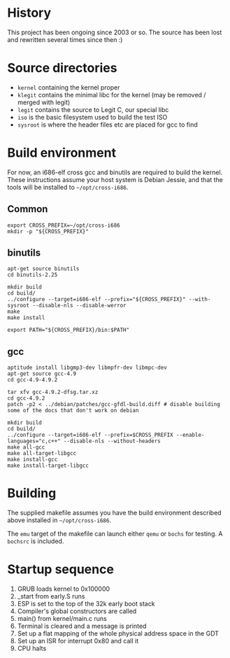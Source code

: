 History
=======

This project has been ongoing since 2003 or so. The source has been lost and rewritten several times since then :)

Source directories
==================

* `kernel` containing the kernel proper
* `klegit` contains the minimal libc for the kernel (may be removed / merged with legit)
* `legit` contains the source to Legit C, our special libc
* `iso` is the basic filesystem used to build the test ISO
* `sysroot` is where the header files etc are placed for gcc to find

Build environment
=================

For now, an i686-elf cross gcc and binutils are required to build the kernel. These instructions assume your host system is Debian Jessie, and that the tools will be installed to `~/opt/cross-i686`.

Common
------

    export CROSS_PREFIX=~/opt/cross-i686
    mkdir -p "${CROSS_PREFIX}"

binutils
--------

    apt-get source binutils
    cd binutils-2.25

    mkdir build
    cd build/
    ../configure --target=i686-elf --prefix="${CROSS_PREFIX}" --with-sysroot --disable-nls --disable-werror
    make
    make install

    export PATH="${CROSS_PREFIX}/bin:$PATH"

gcc
---

    aptitude install libgmp3-dev libmpfr-dev libmpc-dev 
    apt-get source gcc-4.9
    cd gcc-4.9-4.9.2

    tar xfv gcc-4.9.2-dfsg.tar.xz
    cd gcc-4.9.2
    patch -p2 < ../debian/patches/gcc-gfdl-build.diff # disable building some of the docs that don't work on debian

    mkdir build
    cd build/
    ../configure --target=i686-elf --prefix=$CROSS_PREFIX --enable-languages="c,c++" --disable-nls --without-headers 
    make all-gcc
    make all-target-libgcc
    make install-gcc
    make install-target-libgcc

Building
========

The supplied makefile assumes you have the build environment described above installed in `~/opt/cross-i686`.

The `emu` target of the makefile can launch either `qemu` or `bochs` for testing. A `bochsrc` is included.

Startup sequence
================

1. GRUB loads kernel to 0x100000
1. _start from early.S runs
1. ESP is set to the top of the 32k early boot stack
1. Compiler's global constructors are called
1. main() from kernel/main.c runs
1. Terminal is cleared and a message is printed
1. Set up a flat mapping of the whole physical address space in the GDT
1. Set up an ISR for interrupt 0x80 and call it
1. CPU halts
